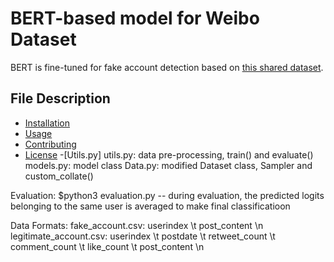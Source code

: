 # BERT-based model for Weibo Dataset
BERT is fine-tuned for fake account detection based on [this shared dataset](https://www.kaggle.com/datasets/bitandatom/social-network-fake-account-dataset
).

## File Description

- [Installation](#installation)
- [Usage](#usage)
- [Contributing](#contributing)
- [License](#license)
-[Utils.py]
utils.py: data pre-processing, train() and evaluate()
models.py: model class
Data.py: modified Dataset class, Sampler and custom_collate()


Evaluation: $python3 evaluation.py
-- during evaluation, the predicted logits belonging to the same user is averaged to make final classificatioon


Data Formats:
fake_account.csv: userindex \t post_content \n
legitimate_account.csv: userindex \t postdate \t retweet_count \t comment_count \t like_count \t post_content \n
